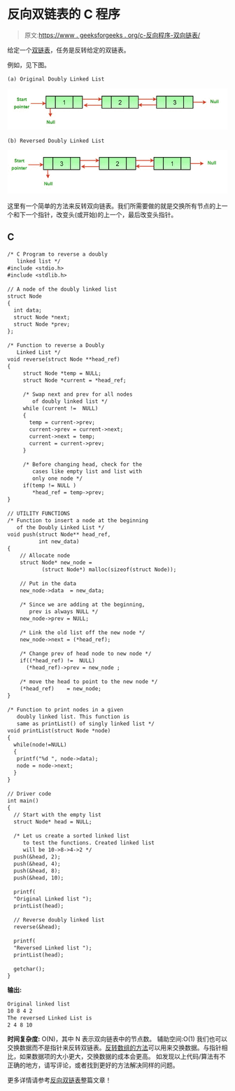 # 反向双链表的 C 程序

> 原文:[https://www . geeksforgeeks . org/c-反向程序-双向链表/](https://www.geeksforgeeks.org/c-program-for-reversing-a-doubly-linked-list/)

给定一个[双链表](https://www.geeksforgeeks.org/doubly-linked-list/)，任务是反转给定的双链表。

例如，见下图。

```
(a) Original Doubly Linked List 
```

![](img/ac986bf04212b6c02bcab8a71a5727c1.png)

```
(b) Reversed Doubly Linked List 
```

![](img/f8570d09b2d0146b6381105d1bf628ac.png)

这里有一个简单的方法来反转双向链表。我们所需要做的就是交换所有节点的上一个和下一个指针，改变头(或开始)的上一个，最后改变头指针。

## C

```
/* C Program to reverse a doubly 
   linked list */
#include <stdio.h>
#include <stdlib.h>

// A node of the doubly linked list 
struct Node
{
  int data;
  struct Node *next;
  struct Node *prev;    
};

/* Function to reverse a Doubly 
   Linked List */
void reverse(struct Node **head_ref)
{
     struct Node *temp = NULL;  
     struct Node *current = *head_ref;

     /* Swap next and prev for all nodes 
        of doubly linked list */
     while (current !=  NULL)
     {
       temp = current->prev;
       current->prev = current->next;
       current->next = temp;              
       current = current->prev;
     }      

     /* Before changing head, check for the 
        cases like empty list and list with 
        only one node */
     if(temp != NULL )
        *head_ref = temp->prev;
}     

// UTILITY FUNCTIONS 
/* Function to insert a node at the beginning 
   of the Doubly Linked List */
void push(struct Node** head_ref, 
          int new_data)
{
    // Allocate node 
    struct Node* new_node =
           (struct Node*) malloc(sizeof(struct Node));

    // Put in the data  
    new_node->data  = new_data;

    /* Since we are adding at the beginning, 
       prev is always NULL */
    new_node->prev = NULL;

    /* Link the old list off the new node */
    new_node->next = (*head_ref);    

    /* Change prev of head node to new node */
    if((*head_ref) !=  NULL)
      (*head_ref)->prev = new_node ;    

    /* move the head to point to the new node */
    (*head_ref)    = new_node;
}

/* Function to print nodes in a given 
   doubly linked list. This function is 
   same as printList() of singly linked list */
void printList(struct Node *node)
{
  while(node!=NULL)
  {
   printf("%d ", node->data);
   node = node->next;
  }
} 

// Driver code
int main()
{
  // Start with the empty list 
  struct Node* head = NULL;

  /* Let us create a sorted linked list 
     to test the functions. Created linked list 
     will be 10->8->4->2 */
  push(&head, 2);
  push(&head, 4);
  push(&head, 8);
  push(&head, 10);

  printf(
  "Original Linked list ");
  printList(head);

  // Reverse doubly linked list 
  reverse(&head);

  printf(
  "Reversed Linked list ");
  printList(head);           

  getchar();
}
```

**输出:**

```
Original linked list 
10 8 4 2 
The reversed Linked List is 
2 4 8 10
```

**时间复杂度:** O(N)，其中 N 表示双向链表中的节点数。
辅助空间:O(1)
我们也可以交换数据而不是指针来反转双链表。[反转数组的方法](https://www.geeksforgeeks.org/write-a-program-to-reverse-an-array-or-string/)可以用来交换数据。与指针相比，如果数据项的大小更大，交换数据的成本会更高。
如发现以上代码/算法有不正确的地方，请写评论，或者找到更好的方法解决同样的问题。

更多详情请参考[反向双链表](https://www.geeksforgeeks.org/reverse-a-doubly-linked-list/)整篇文章！